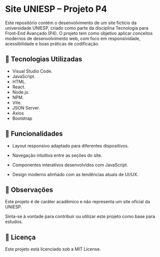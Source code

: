 # Site UNIESP – Projeto P4
Este repositório contém o desenvolvimento de um site fictício da universidade UNIESP, criado como parte da disciplina Tecnologia para Front-End Avançado (P4). O projeto tem como objetivo aplicar conceitos modernos de desenvolvimento web, com foco em responsividade, acessibilidade e boas práticas de codificação.

## 🚀 Tecnologias Utilizadas

- Visual Studio Code.
- JavaScript.
- HTML.
- React.
- Node.js.
- NPM.
- Vite.
- JSON Server.
- Axios
- Bootstrap

## 🧩 Funcionalidades
- Layout responsivo adaptado para diferentes dispositivos.

- Navegação intuitiva entre as seções do site.

- Componentes interativos desenvolvidos com JavaScript.

- Design moderno alinhado com as tendências atuais de UI/UX.

## 📌 Observações
Este projeto é de caráter acadêmico e não representa um site oficial da UNIESP.

Sinta-se à vontade para contribuir ou utilizar este projeto como base para estudos.

## 📄 Licença
Este projeto está licenciado sob a MIT License.
